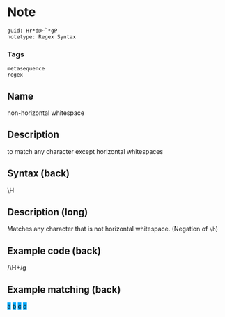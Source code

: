 # Note
```
guid: Hr*d@~`*gP
notetype: Regex Syntax
```

### Tags
```
metasequence
regex
```

## Name
non-horizontal whitespace

## Description
to match any character except horizontal whitespaces

## Syntax (back)
<div><div>\H</div></div>

## Description (long)
Matches any character that is not horizontal whitespace. (Negation of <code>\h</code>)

## Example code (back)
/\H+/g

## Example matching (back)
<div><span style="background-color: rgb(0, 170, 255);">a</span> <span style="background-color: rgb(0, 170, 255);">b</span> <span style="background-color: rgb(0, 170, 255);">c</span> <span style="background-color: rgb(0, 170, 255);">d</span>
</div>
